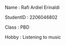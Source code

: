 Name       : Rafi Ardiel Erinaldi

StudentID  : 2206046802

Class      : PBD

Hobby      : Listening to music